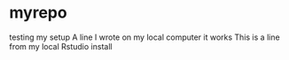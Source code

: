 # myrepo
testing my setup
A line I wrote on my local computer
it works
This is a line from my local Rstudio install